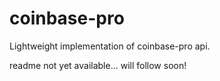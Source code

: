 # coinbase-pro
Lightweight implementation of coinbase-pro api.

readme not yet available... will follow soon!
